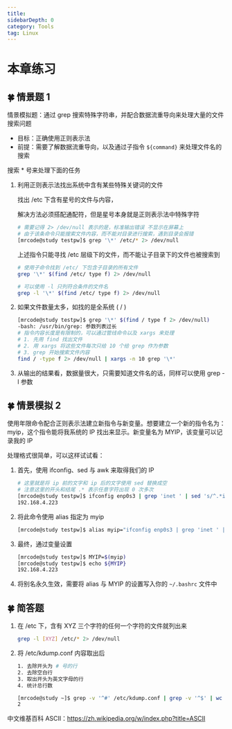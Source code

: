```yaml
---
title: 
sidebarDepth: 0 
category: Tools 
tag: Linux
---
```

# 本章练习

## 🍀 情景题 1

情景模拟题：通过 grep 搜索特殊字符串，并配合数据流重导向来处理大量的文件搜索问题

- 目标：正确使用正则表示法
- 前提：需要了解数据流重导向，以及通过子指令 `${command}` 来处理文件名的搜索

搜索 * 号来处理下面的任务

1. 利用正则表示法找出系统中含有某些特殊关键词的文件

   找出 /etc 下含有星号的文件与内容，

   解决方法必须搭配通配符，但是星号本身就是正则表示法中特殊字符

   ```bash
   # 需要记得 2> /dev/null 表示的是，标准输出错误 不显示在屏幕上
   # 由于该条命令只能搜索文件内容，而不能对目录进行搜索，遇到目录会报错
   [mrcode@study testpw]$ grep '\*' /etc/* 2> /dev/null
   ```

   上述指令只能寻找 /etc 层级下的文件，而不能让子目录下的文件也被搜索到

   ```bash
   # 使用子命令找到 /etc/ 下包含子目录的所有文件
   grep '\*' $(find /etc/ type f) 2> /dev/null
   
   # 可以使用 -l 只列符合条件的文件名
   grep -l '\*' $(find /etc/ type f) 2> /dev/null
   ```

2. 如果文件数量太多，如找的是全系统 ( / )

   ```bash
   [mrcode@study testpw]$ grep '\*' $(find / type f 2> /dev/null)
   -bash: /usr/bin/grep: 参数列表过长
   # 指令内容长度是有限制的，可以通过管线命令以及 xargs 来处理
   # 1. 先用 find 找出文件
   # 2. 用 xargs 将这些文件每次只给 10 个给 grep 作为参数
   # 3. grep 开始搜索文件内容
   find / -type f 2> /dev/null | xargs -n 10 grep '\*'
   ```

3. 从输出的结果看，数据量很大，只需要知道文件名的话，同样可以使用 grep -l 参数

## 🍀 情景模拟 2

使用年限命令配合正则表示法建立新指令与新变量。想要建立一个新的指令名为：myip，这个指令能将我系统的 IP 找出来显示。新变量名为 MYIP，该变量可以记录我的 IP

处理格式很简单，可以这样试试看：

1. 首先，使用 ifconfig、sed 与 awk 来取得我们的 IP

   ```bash
   # 这里就是将 ip 前的文字和 ip 后的文字使用 sed 替换成空
   # 注意这里的开头和结尾 .* 表示任意字符出现 0 次多次
   [mrcode@study testpw]$ ifconfig enp0s3 | grep 'inet ' | sed 's/^.*inet //g' | sed 's/ *netmask.*$//g'
   192.168.4.223
   ```

2. 将此命令使用 alias 指定为 myip

   ```bash
   [mrcode@study testpw]$ alias myip="ifconfig enp0s3 | grep 'inet ' | sed 's/^.*inet //g' | sed 's/ *netmask.*$//g'"
   ```

3. 最终，通过变量设置

   ```bash
   [mrcode@study testpw]$ MYIP=$(myip)
   [mrcode@study testpw]$ echo ${MYIP}
   192.168.4.223
   ```

4. 将别名永久生效，需要将 alias 与 MYIP 的设置写入你的 `~/.bashrc` 文件中

## 🍀 简答题

1. 在 /etc 下，含有 XYZ 三个字符的任何一个字符的文件就列出来

   ```bash
   grep -l [XYZ] /etc/* 2> /dev/null
   ```

2. 将 /etc/kdump.conf 内容取出后

   ```bash
   1. 去除开头为 # 号的行
   2. 去除空白行
   3. 取出开头为英文字母的行
   4. 统计总行数
   
   [mrcode@study ~]$ grep -v '^#' /etc/kdump.conf | grep -v '^$' | wc -l
   2
   ```

中文维基百科 ASCII：https://zh.wikipedia.org/w/index.php?title=ASCII